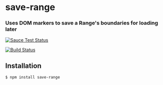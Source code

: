 save-range
==========
### Uses DOM markers to save a Range's boundaries for loading later

[![Sauce Test Status](https://saucelabs.com/browser-matrix/save-range.svg)](https://saucelabs.com/u/save-range)

[![Build Status](https://travis-ci.org/webmodules/save-range.svg?branch=master)](https://travis-ci.org/webmodules/save-range)


Installation
------------

``` bash
$ npm install save-range
```
